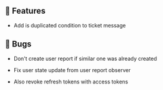 ## 🚀 Features

- Add is duplicated condition to ticket message


## 🐛 Bugs

- Don't create user report if similar one was already created

- Fix user state update from user report observer

- Also revoke refresh tokens with access tokens